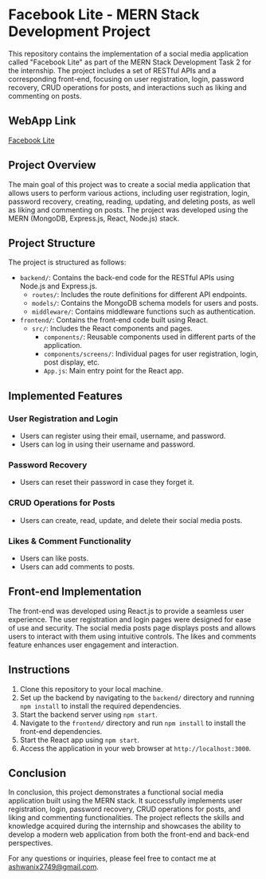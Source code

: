 # Facebook Lite - MERN Stack Development Project

This repository contains the implementation of a social media application called "Facebook Lite" as part of the MERN Stack Development Task 2 for the internship. The project includes a set of RESTful APIs and a corresponding front-end, focusing on user registration, login, password recovery, CRUD operations for posts, and interactions such as liking and commenting on posts.

## WebApp Link 
[Facebook Lite](https://facebook-lite.vercel.app)

## Project Overview

The main goal of this project was to create a social media application that allows users to perform various actions, including user registration, login, password recovery, creating, reading, updating, and deleting posts, as well as liking and commenting on posts. The project was developed using the MERN (MongoDB, Express.js, React, Node.js) stack.

## Project Structure

The project is structured as follows:

- `backend/`: Contains the back-end code for the RESTful APIs using Node.js and Express.js.
  - `routes/`: Includes the route definitions for different API endpoints.
  - `models/`: Contains the MongoDB schema models for users and posts.
  - `middleware/`: Contains middleware functions such as authentication.
- `frontend/`: Contains the front-end code built using React.
  - `src/`: Includes the React components and pages.
    - `components/`: Reusable components used in different parts of the application.
    - `components/screens/`: Individual pages for user registration, login, post display, etc.
    - `App.js`: Main entry point for the React app.

## Implemented Features

### User Registration and Login

- Users can register using their email, username, and password.
- Users can log in using their username and password.

### Password Recovery

- Users can reset their password in case they forget it.

### CRUD Operations for Posts

- Users can create, read, update, and delete their social media posts.

### Likes & Comment Functionality

- Users can like posts.
- Users can add comments to posts.

## Front-end Implementation

The front-end was developed using React.js to provide a seamless user experience. The user registration and login pages were designed for ease of use and security. The social media posts page displays posts and allows users to interact with them using intuitive controls. The likes and comments feature enhances user engagement and interaction.

## Instructions

1. Clone this repository to your local machine.
2. Set up the backend by navigating to the `backend/` directory and running `npm install` to install the required dependencies.
3. Start the backend server using `npm start`.
4. Navigate to the `frontend/` directory and run `npm install` to install the front-end dependencies.
5. Start the React app using `npm start`.
6. Access the application in your web browser at `http://localhost:3000`.

## Conclusion

In conclusion, this project demonstrates a functional social media application built using the MERN stack. It successfully implements user registration, login, password recovery, CRUD operations for posts, and liking and commenting functionalities. The project reflects the skills and knowledge acquired during the internship and showcases the ability to develop a modern web application from both the front-end and back-end perspectives.

For any questions or inquiries, please feel free to contact me at [ashwanix2749@gmail.com](mailto:ashwanix2749@gmail.com).